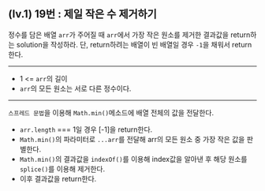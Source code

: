 ## (lv.1) 19번 : 제일 작은 수 제거하기

정수를 담은 배열 `arr`가 주어질 때 `arr`에서 가장 작은 원소를 제거한 결과값을 return하는 solution을 작성하라. 단, return하려는 배열이 빈 배열일 경우 `-1`을 채워서 return한다.

---

- 1 <= `arr`의 길이
- `arr`의 모든 원소는 서로 다른 정수이다.

---

`스프레드 문법`을 이용해 `Math.min()`메소드에 배열 전체의 값을 전달한다.

- `arr.length` === 1일 경우 [-1]을 return한다.
- `Math.min()`의 파라미터로 `...arr`를 전달해 arr의 모든 원소 중 가장 작은 값을 판별한다.
- `Math.min()`의 결과값을 `indexOf()`를 이용해 index값을 알아낸 후 해당 원소를 `splice()`를 이용해 제거한다.
- 이후 결과값을 return한다.

